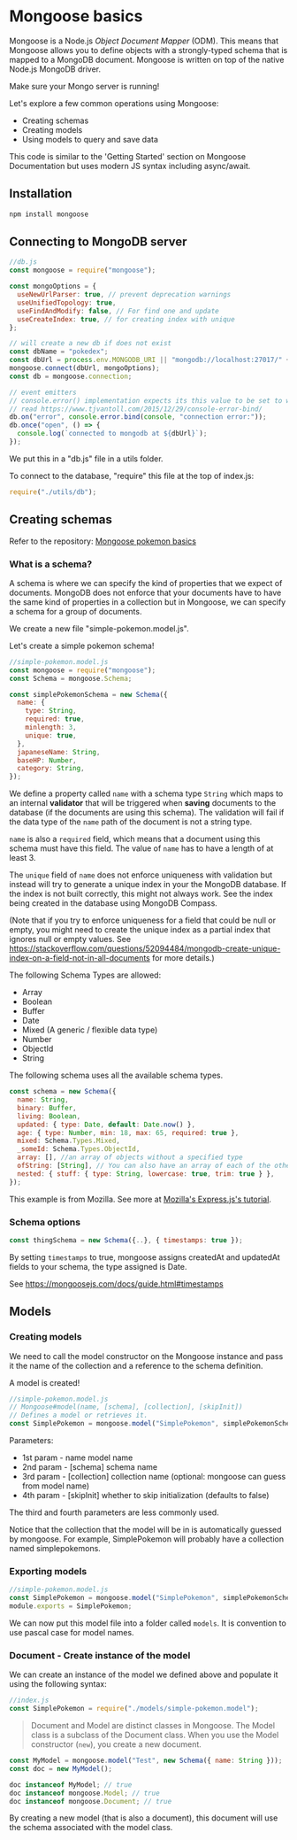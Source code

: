 # Mongoose basics

Mongoose is a Node.js _Object Document Mapper_ (ODM). This means that Mongoose allows you to define objects with a strongly-typed schema that is mapped to a MongoDB document. Mongoose is written on top of the native Node.js MongoDB driver.

Make sure your Mongo server is running!

Let's explore a few common operations using Mongoose:

- Creating schemas
- Creating models
- Using models to query and save data

This code is similar to the 'Getting Started' section on Mongoose Documentation but uses modern JS syntax including async/await.

## Installation

```sh
npm install mongoose
```

## Connecting to MongoDB server

```js
//db.js
const mongoose = require("mongoose");

const mongoOptions = {
  useNewUrlParser: true, // prevent deprecation warnings
  useUnifiedTopology: true,
  useFindAndModify: false, // For find one and update
  useCreateIndex: true, // for creating index with unique
};

// will create a new db if does not exist
const dbName = "pokedex";
const dbUrl = process.env.MONGODB_URI || "mongodb://localhost:27017/" + dbName;
mongoose.connect(dbUrl, mongoOptions);
const db = mongoose.connection;

// event emitters
// console.error() implementation expects its this value to be set to window.console
// read https://www.tjvantoll.com/2015/12/29/console-error-bind/
db.on("error", console.error.bind(console, "connection error:"));
db.once("open", () => {
  console.log(`connected to mongodb at ${dbUrl}`);
});
```

We put this in a "db.js" file in a utils folder.

To connect to the database, "require" this file at the top of index.js:

```js
require("./utils/db");
```

## Creating schemas

Refer to the repository: [Mongoose pokemon basics](https://github.com/thoughtworks-jumpstart/mongoose-pokemon-basics)

### What is a schema?

A schema is where we can specify the kind of properties that we expect of documents. MongoDB does not enforce that your documents have to have the same kind of properties in a collection but in Mongoose, we can specify a schema for a group of documents.

We create a new file "simple-pokemon.model.js".

Let's create a simple pokemon schema!

```js
//simple-pokemon.model.js
const mongoose = require("mongoose");
const Schema = mongoose.Schema;

const simplePokemonSchema = new Schema({
  name: {
    type: String,
    required: true,
    minlength: 3,
    unique: true,
  },
  japaneseName: String,
  baseHP: Number,
  category: String,
});
```

We define a property called `name` with a schema type `String` which maps to an internal **validator** that will be triggered when **saving** documents to the database (if the documents are using this schema). The validation will fail if the data type of the `name` path of the document is not a string type.

`name` is also a `required` field, which means that a document using this schema must have this field. The value of `name` has to have a length of at least 3.

The `unique` field of `name` does not enforce uniqueness with validation but instead will try to generate a unique index in your the MongoDB database. If the index is not built correctly, this might not always work. See the index being created in the database using MongoDB Compass.

(Note that if you try to enforce uniqueness for a field that could be null or empty, you might need to create the unique index as a partial index that ignores null or empty values. See https://stackoverflow.com/questions/52094484/mongodb-create-unique-index-on-a-field-not-in-all-documents for more details.)

The following Schema Types are allowed:

- Array
- Boolean
- Buffer
- Date
- Mixed (A generic / flexible data type)
- Number
- ObjectId
- String

The following schema uses all the available schema types.

```js
const schema = new Schema({
  name: String,
  binary: Buffer,
  living: Boolean,
  updated: { type: Date, default: Date.now() },
  age: { type: Number, min: 18, max: 65, required: true },
  mixed: Schema.Types.Mixed,
  _someId: Schema.Types.ObjectId,
  array: [], //an array of objects without a specified type
  ofString: [String], // You can also have an array of each of the other types too.
  nested: { stuff: { type: String, lowercase: true, trim: true } },
});
```

This example is from Mozilla. See more at [Mozilla's Express.js's tutorial](https://developer.mozilla.org/en-US/docs/Learn/Server-side/Express_Nodejs/mongoose#related_documents).

### Schema options

```js
const thingSchema = new Schema({..}, { timestamps: true });
```

By setting `timestamps` to true, mongoose assigns createdAt and updatedAt fields to your schema, the type assigned is Date.

See https://mongoosejs.com/docs/guide.html#timestamps

## Models

### Creating models

We need to call the model constructor on the Mongoose instance and pass it the name of the collection and a reference to the schema definition.

A model is created!

```js
//simple-pokemon.model.js
// Mongoose#model(name, [schema], [collection], [skipInit])
// Defines a model or retrieves it.
const SimplePokemon = mongoose.model("SimplePokemon", simplePokemonSchema);
```

Parameters:

- 1st param - name <String> model name
- 2nd param - [schema] <Schema> schema name
- 3rd param - [collection] <String> collection name (optional: mongoose can guess from model name)
- 4th param - [skipInit] <Boolean> whether to skip initialization (defaults to false)

The third and fourth parameters are less commonly used.

Notice that the collection that the model will be in is automatically guessed by mongoose. For example, SimplePokemon will probably have a collection named simplepokemons.

### Exporting models

```js
//simple-pokemon.model.js
const SimplePokemon = mongoose.model("SimplePokemon", simplePokemonSchema);
module.exports = SimplePokemon;
```

We can now put this model file into a folder called `models`. It is convention to use pascal case for model names.

### Document - Create instance of the model

We can create an instance of the model we defined above and populate it using the following syntax:

```js
//index.js
const SimplePokemon = require("./models/simple-pokemon.model");
```

> Document and Model are distinct classes in Mongoose. The Model class is a subclass of the Document class. When you use the Model constructor (`new`), you create a new document.

```js
const MyModel = mongoose.model("Test", new Schema({ name: String }));
const doc = new MyModel();

doc instanceof MyModel; // true
doc instanceof mongoose.Model; // true
doc instanceof mongoose.Document; // true
```

By creating a new model (that is also a document), this document will use the schema associated with the model class.
